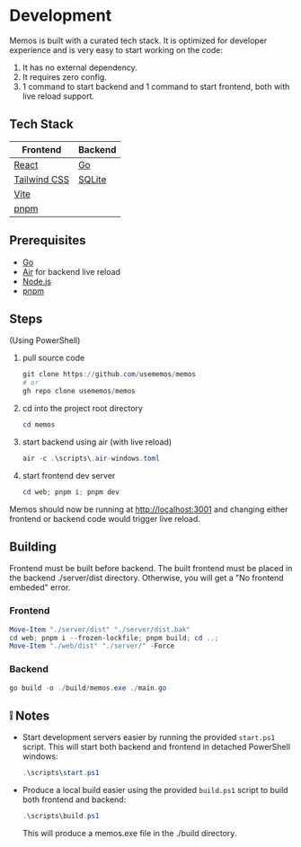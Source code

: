 # Development

Memos is built with a curated tech stack. It is optimized for developer experience and is very easy to start working on the code:

1. It has no external dependency.
2. It requires zero config.
3. 1 command to start backend and 1 command to start frontend, both with live reload support.

## Tech Stack

| Frontend                                 | Backend                           |
| ---------------------------------------- | --------------------------------- |
| [React](https://react.dev/)              | [Go](https://go.dev/)             |
| [Tailwind CSS](https://tailwindcss.com/) | [SQLite](https://www.sqlite.org/) |
| [Vite](https://vitejs.dev/)              |                                   |
| [pnpm](https://pnpm.io/)                 |                                   |

## Prerequisites

- [Go](https://golang.org/doc/install)
- [Air](https://github.com/cosmtrek/air#installation) for backend live reload
- [Node.js](https://nodejs.org/)
- [pnpm](https://pnpm.io/installation)

## Steps

(Using PowerShell)

1. pull source code

   ```powershell
   git clone https://github.com/usememos/memos
   # or
   gh repo clone usememos/memos
   ```

2. cd into the project root directory

   ```powershell
   cd memos
   ```

3. start backend using air (with live reload)

   ```powershell
   air -c .\scripts\.air-windows.toml
   ```

4. start frontend dev server

   ```powershell
   cd web; pnpm i; pnpm dev
   ```

Memos should now be running at [http://localhost:3001](http://localhost:3001) and changing either frontend or backend code would trigger live reload.

## Building

Frontend must be built before backend. The built frontend must be placed in the backend ./server/dist directory. Otherwise, you will get a "No frontend embeded" error.

### Frontend

```powershell
Move-Item "./server/dist" "./server/dist.bak"
cd web; pnpm i --frozen-lockfile; pnpm build; cd ..;
Move-Item "./web/dist" "./server/" -Force
```

### Backend

```powershell
go build -o ./build/memos.exe ./main.go
```

## ❕ Notes

- Start development servers easier by running the provided `start.ps1` script.
  This will start both backend and frontend in detached PowerShell windows:

  ```powershell
  .\scripts\start.ps1
  ```

- Produce a local build easier using the provided `build.ps1` script to build both frontend and backend:

  ```powershell
  .\scripts\build.ps1
  ```

  This will produce a memos.exe file in the ./build directory.
